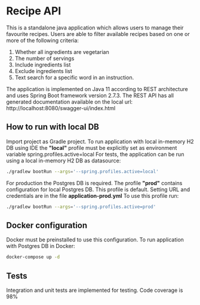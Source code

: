 # Recipe API

This is a standalone java application which allows users to manage their favourite recipes.
Users are able to filter available recipes based on one or more of the following criteria:

1. Whether all ingredients are vegetarian
2. The number of servings
3. Include ingredients list
4. Exclude ingredients list
5. Text search for a specific word in an instruction.

The application is implemented on Java 11 according to REST architecture and uses Spring Boot framework version 2.7.3.
The REST API has all generated documentation available on the local url: http://localhost:8080/swagger-ui/index.html

## How to run with local DB

Import project as Gradle project.
To run application with local in-memory H2 DB using IDE the **"local"** profile must be explicitly set as environment 
variable spring.profiles.active=local
For tests, the application can be run using a local in-memory H2 DB as datasource:

```bash
./gradlew bootRun --args='--spring.profiles.active=local'
```

For production the Postgres DB is required.
The profile **"prod"** contains configuration for local Postgres DB.
This profile is default.
Setting URL and credentials are in the file **application-prod.yml**
To use this profile run:

```bash
./gradlew bootRun --args='--spring.profiles.active=prod'
```

## Docker configuration

Docker must be preinstalled to use this configuration.
To run application with Postgres DB in Docker:

```bash
docker-compose up -d
```

## Tests

Integration and unit tests are implemented for testing. Code coverage is 98%